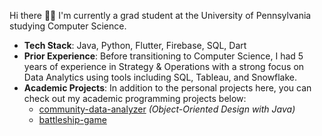Hi there 👋🏼 I'm currently a grad student at the University of Pennsylvania studying Computer Science.

- **Tech Stack**: Java, Python, Flutter, Firebase, SQL, Dart
- **Prior Experience**: Before transitioning to Computer Science, I had 5 years of experience in Strategy & Operations with a strong focus on Data Analytics using tools including SQL, Tableau, and Snowflake.
- **Academic Projects**: In addition to the personal projects here, you can check out my academic programming projects below:
  - [community-data-analyzer](https://gitfront.io/r/sylviezhang/R2eXHNqqBQ4T/community-data-analyzer/) _(Object-Oriented Design with Java)_
  - [battleship-game](https://gitfront.io/r/sylviezhang/EEE2dSLnEia6/battleship-game/) 
